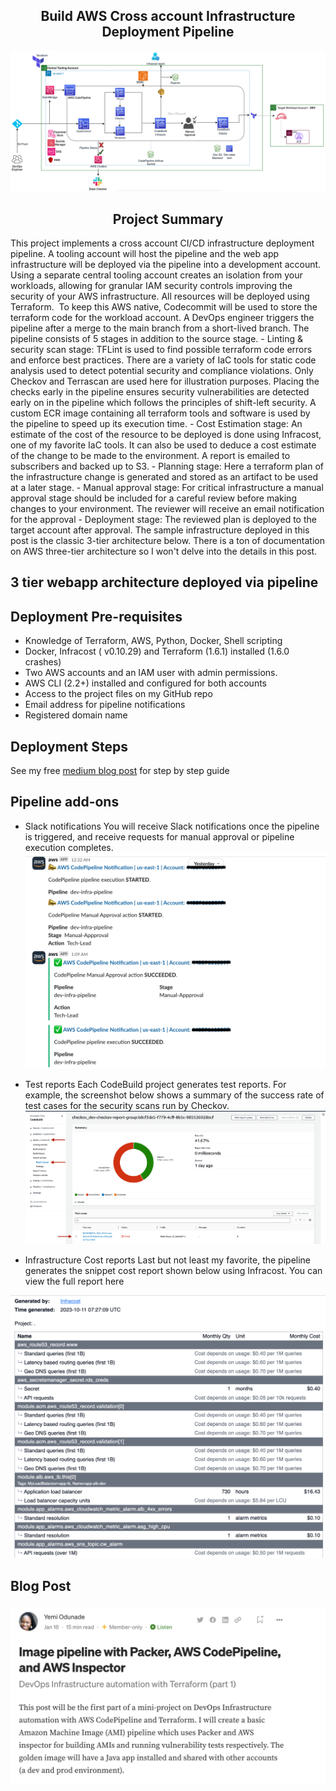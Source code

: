 <h2 align="center">Build AWS Cross account Infrastructure Deployment Pipeline</h2>

![Pipeline Architecture](https://github.com/yemisprojects/DevOps-Portfolio-Projects/blob/main/cross-account-CI-CD-infrastructure/Images/Architecture.png)
<h4 align="center"></h4>

<h2 align="center">Project Summary</h2>
This project implements a cross account CI/CD infrastructure deployment pipeline. A tooling account will host the pipeline and the web app infrastructure will be deployed via the pipeline into a development account. Using a separate central tooling account creates an isolation from your workloads, allowing for granular IAM security controls improving the security of your AWS infrastructure. All resources will be deployed using Terraform.  To keep this AWS native, Codecommit will be used to store the terraform code for the workload account. A DevOps engineer triggers the pipeline after a merge to the main branch from a short-lived branch. The pipeline consists of 5 stages in addition to the source stage.
- Linting & security scan stage: TFLint is used to find possible terraform code errors and enforce best practices. There are a variety of IaC tools for static code analysis used to detect potential security and compliance violations. Only Checkov and Terrascan are used here for illustration purposes. Placing the checks early in the pipeline ensures security vulnerabilities are detected early on in the pipeline which follows the principles of shift-left security. A custom ECR image containing all terraform tools and software is used by the pipeline to speed up its execution time.
- Cost Estimation stage: An estimate of the cost of the resource to be deployed is done using Infracost, one of my favorite IaC tools. It can also be used to deduce a cost estimate of the change to be made to the environment. A report is emailed to subscribers and backed up to S3.
- Planning stage: Here a terraform plan of the infrastructure change is generated and stored as an artifact to be used at a later stage.
- Manual approval stage: For critical infrastructure a manual approval stage should be included for a careful review before making changes to your environment. The reviewer will receive an email notification for the approval
- Deployment stage: The reviewed plan is deployed to the target account after approval. The sample infrastructure deployed in this post is the classic 3-tier architecture below. There is a ton of documentation on AWS three-tier architecture so I won't delve into the details in this post. 


## 3 tier webapp architecture deployed via pipeline



## Deployment Pre-requisites
- Knowledge of Terraform, AWS, Python, Docker, Shell scripting
- Docker, Infracost ( v0.10.29) and Terraform (1.6.1) installed (1.6.0 crashes)
- Two AWS accounts and an IAM user with admin permissions.
- AWS CLI (2.2+) installed and configured for both accounts
- Access to the project files on my GitHub repo
- Email address for pipeline notifications
- Registered domain name

## Deployment Steps
See my free [medium blog post](link) for step by step guide

## Pipeline add-ons 
- Slack notifications
You will receive Slack notifications once the pipeline is triggered, and receive requests for manual approval or pipeline execution completes.
![Slack notifications](https://github.com/yemisprojects/DevOps-Portfolio-Projects/blob/main/cross-account-CI-CD-infrastructure/Images/Slack%20notifications.png)

- Test reports 
Each CodeBuild project generates test reports. For example, the screenshot below shows a summary of the success rate of test cases for the security scans run by Checkov.
![Checkov summary report](https://github.com/yemisprojects/DevOps-Portfolio-Projects/blob/main/cross-account-CI-CD-infrastructure/Images/Checkov%20report%20summary.png)

- Infrastructure Cost reports
Last but not least my favorite, the pipeline generates the snippet cost report shown below using Infracost. You can view the full report here

![Infracost report](https://github.com/yemisprojects/DevOps-Portfolio-Projects/blob/main/cross-account-CI-CD-infrastructure/Images/cost%20report.png)

## Blog Post

[![Image](https://github.com/yemisprojects/golden-image-pipeline/blob/main/images/Published_post_snippet.png "Image pipeline with Packer, AWS CodePipeline, and AWS Inspector")](https://yemiodunade.medium.com/image-pipeline-with-packer-aws-codepipeline-and-aws-inspector-9e6e5dfafc83?sk=d3d30a80e3b72b02475451664023f352)